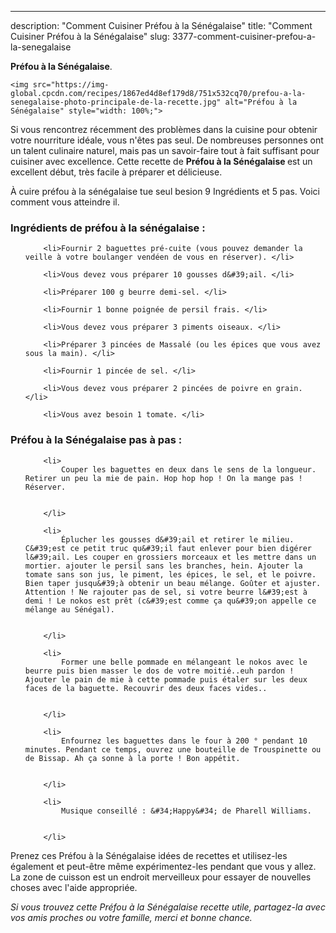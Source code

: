 ---
description: "Comment Cuisiner Préfou à la Sénégalaise"
title: "Comment Cuisiner Préfou à la Sénégalaise"
slug: 3377-comment-cuisiner-prefou-a-la-senegalaise

<p>
	<strong>Préfou à la Sénégalaise</strong>. 
	
</p>
<p>
	
	<img src="https://img-global.cpcdn.com/recipes/1867ed4d8ef179d8/751x532cq70/prefou-a-la-senegalaise-photo-principale-de-la-recette.jpg" alt="Préfou à la Sénégalaise" style="width: 100%;">
	
	
</p>

Si vous rencontrez récemment des problèmes dans la cuisine pour obtenir votre nourriture idéale, vous n'êtes pas seul. De nombreuses personnes ont un talent culinaire naturel, mais pas un savoir-faire tout à fait suffisant pour cuisiner avec excellence. Cette recette de <strong> Préfou à la Sénégalaise </strong> est un excellent début, très facile à préparer et délicieuse.

<!--inarticleads1-->

À cuire préfou à la sénégalaise tue seul besion 9 Ingrédients et 5 pas. Voici comment vous atteindre il.

<h3>Ingrédients de préfou à la sénégalaise :</h3>

<ol>
	
		<li>Fournir 2 baguettes pré-cuite (vous pouvez demander la veille à votre boulanger vendéen de vous en réserver). </li>
	
		<li>Vous devez vous préparer 10 gousses d&#39;ail. </li>
	
		<li>Préparer 100 g beurre demi-sel. </li>
	
		<li>Fournir 1 bonne poignée de persil frais. </li>
	
		<li>Vous devez vous préparer 3 piments oiseaux. </li>
	
		<li>Préparer 3 pincées de Massalé (ou les épices que vous avez sous la main). </li>
	
		<li>Fournir 1 pincée de sel. </li>
	
		<li>Vous devez vous préparer 2 pincées de poivre en grain. </li>
	
		<li>Vous avez besoin 1 tomate. </li>
	
</ol>



<!--inarticleads2-->

<h3>Préfou à la Sénégalaise pas à pas :</h3>

<ol>
	
		<li>
			Couper les baguettes en deux dans le sens de la longueur. Retirer un peu la mie de pain. Hop hop hop ! On la mange pas ! Réserver.
			
			
		</li>
	
		<li>
			Éplucher les gousses d&#39;ail et retirer le milieu. C&#39;est ce petit truc qu&#39;il faut enlever pour bien digérer l&#39;ail. Les couper en grossiers morceaux et les mettre dans un mortier. ajouter le persil sans les branches, hein. Ajouter la tomate sans son jus, le piment, les épices, le sel, et le poivre. Bien taper jusqu&#39;à obtenir un beau mélange. Goûter et ajuster. Attention ! Ne rajouter pas de sel, si votre beurre l&#39;est à demi ! Le nokos est prêt (c&#39;est comme ça qu&#39;on appelle ce mélange au Sénégal).
			
			
		</li>
	
		<li>
			Former une belle pommade en mélangeant le nokos avec le beurre puis bien masser le dos de votre moitié..euh pardon ! Ajouter le pain de mie à cette pommade puis étaler sur les deux faces de la baguette. Recouvrir des deux faces vides..
			
			
		</li>
	
		<li>
			Enfournez les baguettes dans le four à 200 ° pendant 10 minutes. Pendant ce temps, ouvrez une bouteille de Trouspinette ou de Bissap. Ah ça sonne à la porte ! Bon appétit.
			
			
		</li>
	
		<li>
			Musique conseillé : &#34;Happy&#34; de Pharell Williams.
			
			
		</li>
	
</ol>



<!--inarticleads1-->

<p>
Prenez ces Préfou à la Sénégalaise idées de recettes et utilisez-les également et peut-être même expérimentez-les pendant que vous y allez. La zone de cuisson est un endroit merveilleux pour essayer de nouvelles choses avec l'aide appropriée.
</p>

<p>
<i>Si vous trouvez cette Préfou à la Sénégalaise recette utile, partagez-la avec vos amis proches ou votre famille, merci et bonne chance.</i>
</p>
